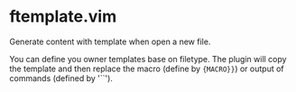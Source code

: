 # ftemplate.vim
Generate content with template when open a new file.

You can define you owner templates base on filetype. The plugin will copy the
template and then replace the macro (define by `{MACRO}}`) or output of commands 
(defined by '``').
